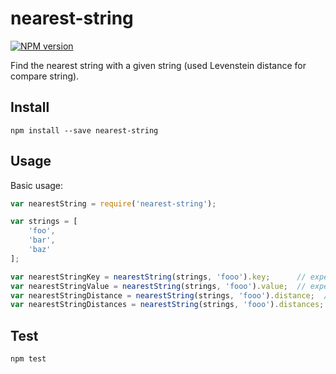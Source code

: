 # nearest-string

[![NPM version](https://img.shields.io/npm/v/nearest-string.svg)](https://www.npmjs.com/package/nearest-string)

Find the nearest string with a given string (used Levenstein distance for compare string).

## Install

```
npm install --save nearest-string
```

## Usage

Basic usage:

```js
var nearestString = require('nearest-string');

var strings = [
    'foo',
    'bar',
    'baz'
];

var nearestStringKey = nearestString(strings, 'fooo').key;      // expected: 0
var nearestStringValue = nearestString(strings, 'fooo').value;  // expected: foo
var nearestStringDistance = nearestString(strings, 'fooo').distance;  // expected: 1 - Levenstein distance
var nearestStringDistances = nearestString(strings, 'fooo').distances;  // expected: [ 1, 4, 4 ] - array of Levenstein distances

```

## Test

```
npm test
```
